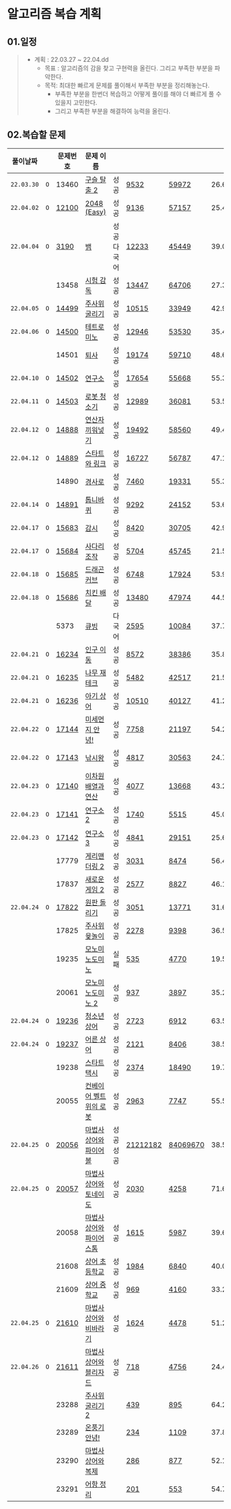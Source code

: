 # 알고리즘 복습 계획

## 01.일정

> - 계획 : 22.03.27  ~ 22.04.dd
>   - 목표 : 알고리즘의 감을 찾고 구현력을 올린다. 그리고 부족한 부분을 파악한다.
>   - 목적: 최대한 빠르게 문제를 풀이해서 부족한 부분을 정리해놓는다. 
>     - 부족한 부분을 한번더 복습하고 어떻게 풀이를 해야 더 빠르게 풀 수 있을지 고민한다.
>     - 그리고 부족한 부분을 해결하여 능력을 올린다.

## 02.복습할 문제



| 풀이날짜 |      | 문제번호 | 문제 이름                                                    |            |                                                              |                                                          | 성공률  |
| -------- | ---- | -------- | ------------------------------------------------------------ | ---------- | ------------------------------------------------------------ | -------------------------------------------------------- | ------- |
|`22.03.30`|`O`| 13460    | [구슬 탈출 2](https://www.acmicpc.net/problem/13460)         | 성공       | [9532](https://www.acmicpc.net/status?problem_id=13460&result_id=4) | [59972](https://www.acmicpc.net/status?problem_id=13460) | 26.631% |
| `22.04.02` | `O` | [12100](./2022/백준코테/Algorithm/2022/04/0402/22.04.02_12100_2048Easy.md)    | [2048 (Easy)](https://www.acmicpc.net/problem/12100)         | 성공       | [9136](https://www.acmicpc.net/status?problem_id=12100&result_id=4) | [57157](https://www.acmicpc.net/status?problem_id=12100) | 25.442% |
|`22.04.04`|`O`| [3190](./2022/백준코테/Algorithm/2022/04/0404/22-04-04-3190-뱀.md)     | [뱀](https://www.acmicpc.net/problem/3190)                   | 성공다국어 | [12233](https://www.acmicpc.net/status?problem_id=3190&result_id=4) | [45449](https://www.acmicpc.net/status?problem_id=3190)  | 39.012% |
|          |      | 13458    | [시험 감독](https://www.acmicpc.net/problem/13458)           | 성공       | [13447](https://www.acmicpc.net/status?problem_id=13458&result_id=4) | [64706](https://www.acmicpc.net/status?problem_id=13458) | 27.348% |
|`22.04.05`|`O`| [14499](./2022/백준코테/Algorithm//2022/04/0405/22-04-05-14499주사위굴리기.md) | [주사위 굴리기](https://www.acmicpc.net/problem/14499)       | 성공       | [10515](https://www.acmicpc.net/status?problem_id=14499&result_id=4) | [33949](https://www.acmicpc.net/status?problem_id=14499) | 42.989% |
| `22.04.06` | `O` | [14500](./2022/백준코테/Algorithm/2022/04/0406/22-04-06-14500테트로미노.md) | [테트로미노](https://www.acmicpc.net/problem/14500)          | 성공       | [12946](https://www.acmicpc.net/status?problem_id=14500&result_id=4) | [53530](https://www.acmicpc.net/status?problem_id=14500) | 35.466% |
|          |      | 14501    | [퇴사](https://www.acmicpc.net/problem/14501)                | 성공       | [19174](https://www.acmicpc.net/status?problem_id=14501&result_id=4) | [59710](https://www.acmicpc.net/status?problem_id=14501) | 48.622% |
| `22.04.10` | `O` | [14502](./2022/백준코테/Algorithm/2022/04/0410/22-04-09-14502-연구소.md) | [연구소](https://www.acmicpc.net/problem/14502)              | 성공       | [17654](https://www.acmicpc.net/status?problem_id=14502&result_id=4) | [55668](https://www.acmicpc.net/status?problem_id=14502) | 55.300% |
| `22.04.11` | `O` | [14503](./2022/백준코테/Algorithm/2022/04/0411/22-04-11-14503-로봇청소기.md) | [로봇 청소기](https://www.acmicpc.net/problem/14503)         | 성공       | [12989](https://www.acmicpc.net/status?problem_id=14503&result_id=4) | [36081](https://www.acmicpc.net/status?problem_id=14503) | 53.523% |
| `22.04.12` | `O` | [14888](./2022/백준코테/Algorithm/2022/04/0412/22-04-12-14888-연산자끼워넣기.md) | [연산자 끼워넣기](https://www.acmicpc.net/problem/14888)     | 성공       | [19492](https://www.acmicpc.net/status?problem_id=14888&result_id=4) | [58560](https://www.acmicpc.net/status?problem_id=14888) | 49.465% |
| `22.04.12` | `O` | [14889](./2022/백준코테/Algorithm/2022/04/0412/22-04-12-14889-스타트와링크.md) | [스타트와 링크](https://www.acmicpc.net/problem/14889)       | 성공       | [16727](https://www.acmicpc.net/status?problem_id=14889&result_id=4) | [56787](https://www.acmicpc.net/status?problem_id=14889) | 47.101% |
|          |      | 14890    | [경사로](https://www.acmicpc.net/problem/14890)              | 성공       | [7460](https://www.acmicpc.net/status?problem_id=14890&result_id=4) | [19331](https://www.acmicpc.net/status?problem_id=14890) | 55.349% |
| `22.04.14` | `O` | [14891](./2022/백준코테/Algorithm/22-04-14-14891-톱니바퀴.md) | [톱니바퀴](https://www.acmicpc.net/problem/14891)            | 성공       | [9292](https://www.acmicpc.net/status?problem_id=14891&result_id=4) | [24152](https://www.acmicpc.net/status?problem_id=14891) | 53.683% |
| `22.04.17` | `O` | [15683](./2022/백준코테/Algorithm/2022/04/0417/22-04-17-15683-감시.md) | [감시](https://www.acmicpc.net/problem/15683)                | 성공       | [8420](https://www.acmicpc.net/status?problem_id=15683&result_id=4) | [30705](https://www.acmicpc.net/status?problem_id=15683) | 42.933% |
|`22.04.17`| `O` | [15684](./2022/백준코테/Algorithm/2022/04/0417/22-04-17-15684-사다리조작.md) | [사다리 조작](https://www.acmicpc.net/problem/15684)         | 성공       | [5704](https://www.acmicpc.net/status?problem_id=15684&result_id=4) | [45745](https://www.acmicpc.net/status?problem_id=15684) | 21.583% |
| `22.04.18` | `O` | [15685](./2022/백준코테/Algorithm/2022/04/0418/22-04-18-15685-드래곤커브.md) | [드래곤 커브](https://www.acmicpc.net/problem/15685)         | 성공       | [6748](https://www.acmicpc.net/status?problem_id=15685&result_id=4) | [17924](https://www.acmicpc.net/status?problem_id=15685) | 53.988% |
| `22.04.18` | `O` | [15686](./2022/백준코테/Algorithm/2022/04/0418/22-04-18-15686-치킨배달.md) | [치킨 배달](https://www.acmicpc.net/problem/15686)           | 성공       | [13480](https://www.acmicpc.net/status?problem_id=15686&result_id=4) | [47974](https://www.acmicpc.net/status?problem_id=15686) | 44.506% |
|          |      | 5373     | [큐빙](https://www.acmicpc.net/problem/5373)                 | 다국어     | [2595](https://www.acmicpc.net/status?problem_id=5373&result_id=4) | [10084](https://www.acmicpc.net/status?problem_id=5373)  | 37.795% |
| `22.04.21` | `O` | [16234](./2022/백준코테/Algorithm/2022/04/0421/2022-04-21-16234-인구이동.md) | [인구 이동](https://www.acmicpc.net/problem/16234)           | 성공       | [8572](https://www.acmicpc.net/status?problem_id=16234&result_id=4) | [38386](https://www.acmicpc.net/status?problem_id=16234) | 35.875% |
| `22.04.21` | `O` | [16235](./2022/백준코테/Algorithm/2022/04/0421/2022-04-21-16235-나무재테크.md) | [나무 재테크](https://www.acmicpc.net/problem/16235)         | 성공       | [5482](https://www.acmicpc.net/status?problem_id=16235&result_id=4) | [42517](https://www.acmicpc.net/status?problem_id=16235) | 21.551% |
| `22.04.21` | `O` | [16236](./2022/백준코테/Algorithm/2022/04/0421/2022-04-21-16236-아기상어.md) | [아기 상어](https://www.acmicpc.net/problem/16236)           | 성공       | [10510](https://www.acmicpc.net/status?problem_id=16236&result_id=4) | [40127](https://www.acmicpc.net/status?problem_id=16236) | 41.232% |
| `22.04.22` | `O` | [17144](./2022/백준코테/Algorithm/2022/04/0422/2022-04-22-17144-미세먼지안녕.md) | [미세먼지 안녕!](https://www.acmicpc.net/problem/17144)      | 성공       | [7758](https://www.acmicpc.net/status?problem_id=17144&result_id=4) | [21197](https://www.acmicpc.net/status?problem_id=17144) | 54.218% |
| `22.04.22` | `O` | [17143](./2022/백준코테/Algorithm/2022/04/0422/2022-04-22-17143-낚시왕.md) | [낚시왕](https://www.acmicpc.net/problem/17143)              | 성공       | [4817](https://www.acmicpc.net/status?problem_id=17143&result_id=4) | [30563](https://www.acmicpc.net/status?problem_id=17143) | 24.789% |
| `22.04.23` | `O` | [17140](./2022/백준코테/Algorithm/2022/04/0423/2022-04-23-17140-이차원배열과연산.md) | [이차원 배열과 연산](https://www.acmicpc.net/problem/17140)  | 성공       | [4077](https://www.acmicpc.net/status?problem_id=17140&result_id=4) | [13668](https://www.acmicpc.net/status?problem_id=17140) | 43.289% |
| `22.04.23` | `O` | [17141](./2022/백준코테/Algorithm/2022/04/0423/2022-04-23-17141-연구소2,17142연구소3.md) | [연구소 2](https://www.acmicpc.net/problem/17141)            | 성공       | [1740](https://www.acmicpc.net/status?problem_id=17141&result_id=4) | [5515](https://www.acmicpc.net/status?problem_id=17141)  | 45.054% |
| `22.04.23` | `O` | [17142](./2022/백준코테/Algorithm/2022/04/0423/2022-04-23-17141-연구소2,17142연구소3.md) | [연구소 3](https://www.acmicpc.net/problem/17142)            | 성공       | [4841](https://www.acmicpc.net/status?problem_id=17142&result_id=4) | [29151](https://www.acmicpc.net/status?problem_id=17142) | 25.621% |
|  |  | 17779 | [게리맨더링 2](https://www.acmicpc.net/problem/17779)        | 성공       | [3031](https://www.acmicpc.net/status?problem_id=17779&result_id=4) | [8474](https://www.acmicpc.net/status?problem_id=17779)  | 56.464% |
|          |      | 17837    | [새로운 게임 2](https://www.acmicpc.net/problem/17837)       | 성공       | [2577](https://www.acmicpc.net/status?problem_id=17837&result_id=4) | [8827](https://www.acmicpc.net/status?problem_id=17837)  | 46.191% |
| `22.04.24` | `O` | [17822](./2022/백준코테/Algorithm/2022/04/0424/2022-04-24-17822-원판돌리기.md) | [원판 돌리기](https://www.acmicpc.net/problem/17822)         | 성공       | [3051](https://www.acmicpc.net/status?problem_id=17822&result_id=4) | [13771](https://www.acmicpc.net/status?problem_id=17822) | 31.692% |
|          |      | 17825    | [주사위 윷놀이](https://www.acmicpc.net/problem/17825)       | 성공       | [2278](https://www.acmicpc.net/status?problem_id=17825&result_id=4) | [9398](https://www.acmicpc.net/status?problem_id=17825)  | 36.547% |
|          |      | 19235    | [모노미노도미노](https://www.acmicpc.net/problem/19235)      | 실패       | [535](https://www.acmicpc.net/status?problem_id=19235&result_id=4) | [4770](https://www.acmicpc.net/status?problem_id=19235)  | 19.504% |
|          |      | 20061    | [모노미노도미노 2](https://www.acmicpc.net/problem/20061)    | 성공       | [937](https://www.acmicpc.net/status?problem_id=20061&result_id=4) | [3897](https://www.acmicpc.net/status?problem_id=20061)  | 35.292% |
| `22.04.24` | `O` | [19236](./2022/백준코테/Algorithm/2022/04/0424/2022-04-24-19236-청소년-상어.md) | [청소년 상어](https://www.acmicpc.net/problem/19236)         | 성공       | [2723](https://www.acmicpc.net/status?problem_id=19236&result_id=4) | [6912](https://www.acmicpc.net/status?problem_id=19236)  | 63.518% |
| `22.04.24` | `O` | [19237](./2022/백준코테/Algorithm/2022/04/0424/2022-04-24-19237-어른상어.md) | [어른 상어](https://www.acmicpc.net/problem/19237)           | 성공       | [2121](https://www.acmicpc.net/status?problem_id=19237&result_id=4) | [8406](https://www.acmicpc.net/status?problem_id=19237)  | 38.571% |
|          |      | 19238    | [스타트 택시](https://www.acmicpc.net/problem/19238)         | 성공       | [2374](https://www.acmicpc.net/status?problem_id=19238&result_id=4) | [18490](https://www.acmicpc.net/status?problem_id=19238) | 19.711% |
|          |      | 20055    | [컨베이어 벨트 위의 로봇](https://www.acmicpc.net/problem/20055) | 성공       | [2963](https://www.acmicpc.net/status?problem_id=20055&result_id=4) | [7747](https://www.acmicpc.net/status?problem_id=20055)  | 55.570% |
| `22.04.25` | `O` | [20056](./2022/백준코테/Algorithm/2022/04/0425/2022-04-25-20056-마법사와파이어볼.md) | [마법사 상어와 파이어볼](https://www.acmicpc.net/problem/20056) | 성공성공     | [2121](https://www.acmicpc.net/status?problem_id=19237&result_id=4)[2182](https://www.acmicpc.net/status?problem_id=20056&result_id=4) | [8406](https://www.acmicpc.net/status?problem_id=19237)[9670](https://www.acmicpc.net/status?problem_id=20056) | 38.571%34.126% |
| `22.04.25` | `O` | [20057](./2022/백준코테/Algorithm/2022/04/0425/2022-04-25-20057-마법사상어와토네이도.md) | [마법사 상어와 토네이도](https://www.acmicpc.net/problem/20057) | 성공       | [2030](https://www.acmicpc.net/status?problem_id=20057&result_id=4) | [4258](https://www.acmicpc.net/status?problem_id=20057)  | 71.605% |
|            |      | 20058 | [마법사 상어와 파이어스톰](https://www.acmicpc.net/problem/20058) | 성공       | [1615](https://www.acmicpc.net/status?problem_id=20058&result_id=4) | [5987](https://www.acmicpc.net/status?problem_id=20058)  | 39.642% |
|          |      | 21608    | [상어 초등학교](https://www.acmicpc.net/problem/21608)       | 성공       | [1984](https://www.acmicpc.net/status?problem_id=21608&result_id=4) | [6840](https://www.acmicpc.net/status?problem_id=21608)  | 40.040% |
|          |      | 21609    | [상어 중학교](https://www.acmicpc.net/problem/21609)         | 성공       | [969](https://www.acmicpc.net/status?problem_id=21609&result_id=4) | [4160](https://www.acmicpc.net/status?problem_id=21609)  | 33.276% |
| `22.04.25` | `O` | [21610](./2022/백준코테/Algorithm/2022/04/0425/2022-04-25-21610-마법사상어와비바라기.md) | [마법사 상어와 비바라기](https://www.acmicpc.net/problem/21610) | 성공       | [1624](https://www.acmicpc.net/status?problem_id=21610&result_id=4) | [4478](https://www.acmicpc.net/status?problem_id=21610)  | 51.246% |
| `22.04.26` | `O` | [21611](./2022/백준코테/Algorithm/2022/04/0426/2022-04-26-21611-마법사상어와블리자드.md) | [마법사 상어와 블리자드](https://www.acmicpc.net/problem/21611) | 성공       | [718](https://www.acmicpc.net/status?problem_id=21611&result_id=4) | [4756](https://www.acmicpc.net/status?problem_id=21611)  | 24.463% |
|          |      | 23288    | [주사위 굴리기 2](https://www.acmicpc.net/problem/23288)     |            | [439](https://www.acmicpc.net/status?problem_id=23288&result_id=4) | [895](https://www.acmicpc.net/status?problem_id=23288)   | 64.275% |
|          |      | 23289    | [온풍기 안녕!](https://www.acmicpc.net/problem/23289)        |            | [234](https://www.acmicpc.net/status?problem_id=23289&result_id=4) | [1109](https://www.acmicpc.net/status?problem_id=23289)  | 37.803% |
|          |      | 23290    | [마법사 상어와 복제](https://www.acmicpc.net/problem/23290)  |            | [286](https://www.acmicpc.net/status?problem_id=23290&result_id=4) | [877](https://www.acmicpc.net/status?problem_id=23290)   | 52.190% |
|          |      | 23291    | [어항 정리](https://www.acmicpc.net/problem/23291)           |            | [201](https://www.acmicpc.net/status?problem_id=23291&result_id=4) | [553](https://www.acmicpc.net/status?problem_id=23291)   | 54.768% |

